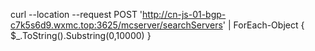 curl --location --request POST 'http://cn-js-01-bgp-c7k5s6d9.wxmc.top:3625/mcserver/searchServers' | ForEach-Object { $_.ToString().Substring(0,10000) }